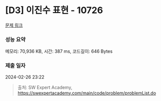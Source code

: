 # [D3] 이진수 표현 - 10726 

[문제 링크](https://swexpertacademy.com/main/code/problem/problemDetail.do?contestProbId=AXRSXf_a9qsDFAXS) 

### 성능 요약

메모리: 70,936 KB, 시간: 387 ms, 코드길이: 646 Bytes

### 제출 일자

2024-02-26 23:22



> 출처: SW Expert Academy, https://swexpertacademy.com/main/code/problem/problemList.do
